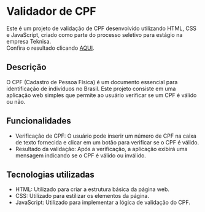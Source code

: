 # Validador de CPF

Este é um projeto de validação de CPF desenvolvido utilizando HTML, CSS e JavaScript, criado como parte do processo seletivo para estágio na empresa Teknisa. <br>
Confira o resultado clicando <a href="https://victorhrdsilva.github.io/cpf-validator-teknisa/">AQUI</a>.

## Descrição

O CPF (Cadastro de Pessoa Física) é um documento essencial para identificação de indivíduos no Brasil. Este projeto consiste em uma aplicação web simples que permite ao usuário verificar se um CPF é válido ou não.

## Funcionalidades

- Verificação de CPF: O usuário pode inserir um número de CPF na caixa de texto fornecida e clicar em um botão para verificar se o CPF é válido.
- Resultado da validação: Após a verificação, a aplicação exibirá uma mensagem indicando se o CPF é válido ou inválido.

## Tecnologias utilizadas

- HTML: Utilizado para criar a estrutura básica da página web.
- CSS: Utilizado para estilizar os elementos da página.
- JavaScript: Utilizado para implementar a lógica de validação do CPF.
